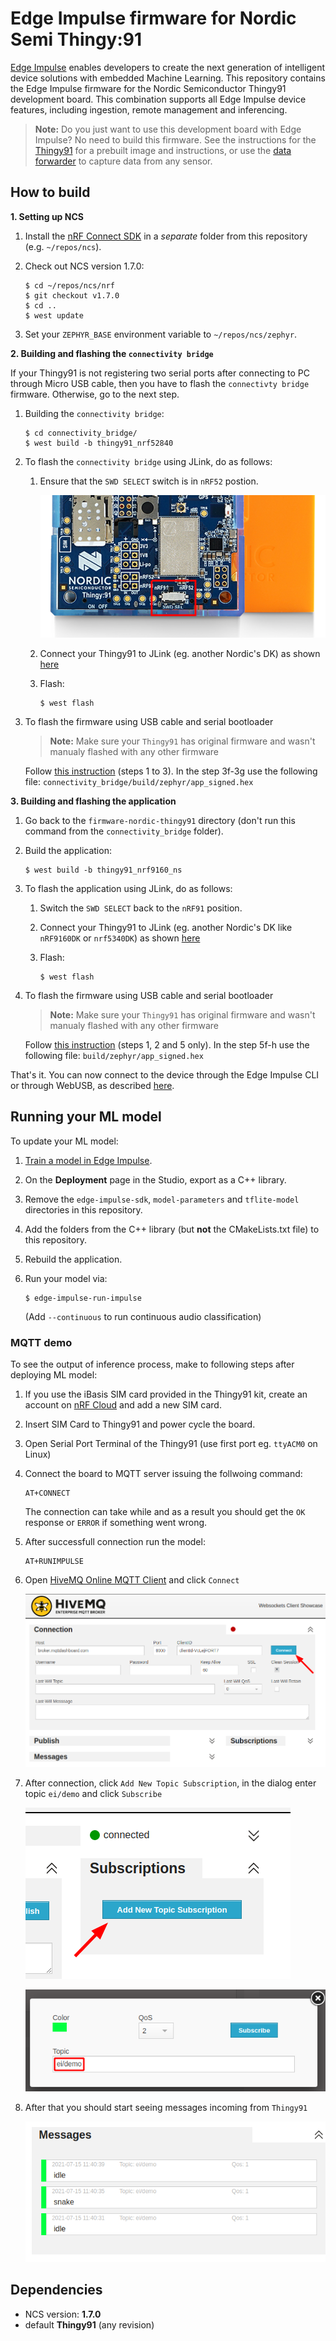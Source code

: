 # Edge Impulse firmware for Nordic Semi Thingy:91

[Edge Impulse](https://www.edgeimpulse.com) enables developers to create the next generation of intelligent device solutions with embedded Machine Learning. This repository contains the Edge Impulse firmware for the Nordic Semiconductor Thingy91 development board. This combination supports all Edge Impulse device features, including ingestion, remote management and inferencing.

> **Note:** Do you just want to use this development board with Edge Impulse? No need to build this firmware. See the instructions for the [Thingy91](https://docs.edgeimpulse.com/docs/nordic-semi-thingy91) for a prebuilt image and instructions, or use the [data forwarder](https://docs.edgeimpulse.com/docs/cli-data-forwarder) to capture data from any sensor.

## How to build

**1. Setting up NCS**

1. Install the [nRF Connect SDK](https://developer.nordicsemi.com/nRF_Connect_SDK/doc/latest/nrf/gs_installing.html) in a *separate* folder from this repository (e.g. `~/repos/ncs`).
1. Check out NCS version 1.7.0:

    ```
    $ cd ~/repos/ncs/nrf
    $ git checkout v1.7.0
    $ cd ..
    $ west update
    ```

1. Set your `ZEPHYR_BASE` environment variable to `~/repos/ncs/zephyr`.

**2. Building and flashing the `connectivity bridge`**

If your Thingy91 is not registering two serial ports after connecting to PC through Micro USB cable, then you have to flash the `connectivty bridge` firmware. Otherwise, go to the next step.

1. Building the `connectivity bridge`:

    ```
    $ cd connectivity_bridge/
    $ west build -b thingy91_nrf52840
    ```

1. To flash the `connectivity bridge` using JLink, do as follows:
    1. Ensure that the `SWD SELECT` switch is in `nRF52` postion.

        ![Thingy91 SWD SELECT switch location](./doc/thingy91-swd-select.png)

    1. Connect your Thingy91 to JLink (eg. another Nordic's DK) as shown [here](https://infocenter.nordicsemi.com/topic/ug_thingy91_gsg/UG/thingy91_gsg/updating_fw_ext_probe.html?cp=14_0_3_1)
    1. Flash:

        ```
        $ west flash
        ```

1. To flash the firmware using USB cable and serial bootloader

    > **Note:** Make sure your `Thingy91` has original firmware and wasn't manualy flashed with any other firmware

    Follow [this instruction](https://infocenter.nordicsemi.com/topic/ug_thingy91_gsg/UG/thingy91_gsg/updating_fw_usb.html?cp=14_0_3_0) (steps 1 to 3). In the step 3f-3g use the following file: `connectivity_bridge/build/zephyr/app_signed.hex`

**3. Building and flashing the application**

1. Go back to the `firmware-nordic-thingy91` directory (don't run this command from the `connectivity_bridge` folder).
1. Build the application:

    ```
    $ west build -b thingy91_nrf9160_ns
    ```

1. To flash the application using JLink, do as follows:
    1. Switch the `SWD SELECT` back to the `nRF91` position.
    1. Connect your Thingy91 to JLink (eg. another Nordic's DK like `nRF9160DK` or `nrf5340DK`) as shown [here](https://infocenter.nordicsemi.com/topic/ug_thingy91_gsg/UG/thingy91_gsg/updating_fw_ext_probe.html?cp=14_0_3_1)
    1. Flash:

        ```
        $ west flash
        ```

1. To flash the firmware using USB cable and serial bootloader

    > **Note:** Make sure your `Thingy91` has original firmware and wasn't manualy flashed with any other firmware

    Follow [this instruction](https://infocenter.nordicsemi.com/topic/ug_thingy91_gsg/UG/thingy91_gsg/updating_fw_usb.html?cp=14_0_3_0) (steps 1, 2 and 5 only). In the step 5f-h use the following file: `build/zephyr/app_signed.hex`

That's it. You can now connect to the device through the Edge Impulse CLI or through WebUSB, as described [here](https://docs.edgeimpulse.com/docs/nordic-semi-nrf5340-dk#4-setting-keys).

## Running your ML model

To update your ML model:

1. [Train a model in Edge Impulse](https://docs.edgeimpulse.com).
1. On the **Deployment** page in the Studio, export as a C++ library.
1. Remove the `edge-impulse-sdk`, `model-parameters` and `tflite-model` directories in this repository.
1. Add the folders from the C++ library (but **not** the CMakeLists.txt file) to this repository.
1. Rebuild the application.
1. Run your model via:

    ```
    $ edge-impulse-run-impulse
    ```

    (Add `--continuous` to run continuous audio classification)

### MQTT demo

To see the output of inference process, make to following steps after deploying ML model:
1. If you use the iBasis SIM card provided in the Thingy91 kit, create an account on [nRF Cloud](https://www.nrfcloud.com) and add a new SIM card.
1. Insert SIM Card to Thingy91 and power cycle the board.
1. Open Serial Port Terminal of the Thingy91 (use first port eg. `ttyACM0` on Linux)
1. Connect the board to MQTT server issuing the follwoing command:

    ```
    AT+CONNECT
    ```

    The connection can take while and as a result you should get the `OK` response or `ERROR` if something went wrong.

1. After successfull connection run the model:

    ```
    AT+RUNIMPULSE
    ```

1. Open [HiveMQ Online MQTT Client](http://www.hivemq.com/demos/websocket-client/) and click `Connect`

    ![HiveMQ Online MQTT Client](./doc/online-mqtt-client-connect.png)

1. After connection, click `Add New Topic Subscription`, in the dialog enter topic `ei/demo` and click `Subscribe`

    ![MQTT Client Subscribe](./doc/online-mqtt-client-subscribe.png)

    ![MQTT Client topic subscription](./doc/online-mqtt-client-topic.png)

1. After that you should start seeing messages incoming from `Thingy91`

    ![MQTT Client topic subscription](./doc/online-mqtt-client-messages.png)


## Dependencies
* NCS version: **1.7.0**
* default **Thingy91** (any revision)
